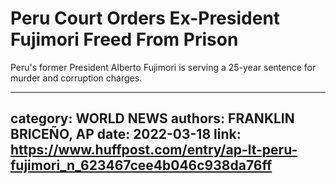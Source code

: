 # Peru Court Orders Ex-President Fujimori Freed From Prison

Peru's former President Alberto Fujimori is serving a 25-year sentence for murder and corruption charges.

---
category: WORLD NEWS
authors: FRANKLIN BRICEÑO, AP
date: 2022-03-18
link: https://www.huffpost.com/entry/ap-lt-peru-fujimori_n_623467cee4b046c938da76ff
---

